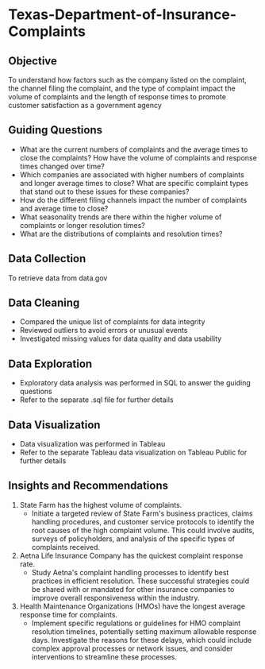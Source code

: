 # Texas-Department-of-Insurance-Complaints

## Objective
To understand how factors such as the company listed on the complaint, the channel filing the complaint, and the type of complaint impact the volume of complaints and the length of response times to promote customer satisfaction as a government agency

## Guiding Questions
- What are the current numbers of complaints and the average times to close the complaints? How have the volume of complaints and response times changed over time?
- Which companies are associated with higher numbers of complaints and longer average times to close? What are specific complaint types that stand out to these issues for these companies?
- How do the different filing channels impact the number of complaints and average time to close?
- What seasonality trends are there within the higher volume of complaints or longer resolution times?
- What are the distributions of complaints and resolution times?

## Data Collection
To retrieve data from data.gov

## Data Cleaning
- Compared the unique list of complaints for data integrity
- Reviewed outliers to avoid errors or unusual events
- Investigated missing values for data quality and data usability

## Data Exploration
- Exploratory data analysis was performed in SQL to answer the guiding questions
- Refer to the separate .sql file for further details

## Data Visualization
- Data visualization was performed in Tableau
- Refer to the separate Tableau data visualization on Tableau Public for further details

## Insights and Recommendations
1. State Farm has the highest volume of complaints.
    - Initiate a targeted review of State Farm's business practices, claims handling procedures, and customer service protocols to identify the root causes of the high complaint volume. This could involve audits, surveys of policyholders, and analysis of the specific types of complaints received.
2. Aetna Life Insurance Company has the quickest complaint response rate.
    - Study Aetna's complaint handling processes to identify best practices in efficient resolution. These successful strategies could be shared with or mandated for other insurance companies to improve overall responsiveness within the industry.
3. Health Maintenance Organizations (HMOs) have the longest average response time for complaints.
    - Implement specific regulations or guidelines for HMO complaint resolution timelines, potentially setting maximum allowable response days. Investigate the reasons for these delays, which could include complex approval processes or network issues, and consider interventions to streamline these processes.
